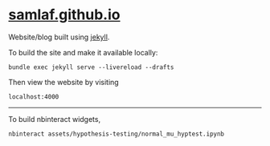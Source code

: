 # [samlaf.github.io](https://samlaf.github.io/)
Website/blog built using [jekyll](https://jekyllrb.com/).

To build the site and make it available locally:
```
bundle exec jekyll serve --livereload --drafts
```
Then view the website by visiting
```
localhost:4000
```

--------------------------
To build nbinteract widgets,
```
nbinteract assets/hypothesis-testing/normal_mu_hyptest.ipynb
```